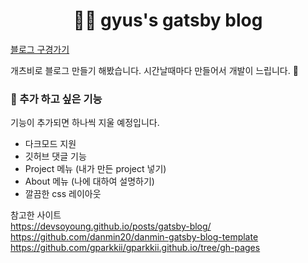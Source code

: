 <h1 align="center">
 👋🏻 gyus's gatsby blog
</h1>

<a href="https://gyus-blog.netlify.app/"> 블로그 구경가기 </a>

개츠비로 블로그 만들기 해봤습니다.
시간날때마다 만들어서 개발이 느립니다. 🤣

### 🤔 추가 하고 싶은 기능
기능이 추가되면 하나씩 지울 예정입니다.
- 다크모드 지원
- 깃허브 댓글 기능
- Project 메뉴 (내가 만든 project 넣기)
- About 메뉴 (나에 대하여 설명하기)
- 깔끔한 css 레이아웃
  
참고한 사이트
<br/>
https://devsoyoung.github.io/posts/gatsby-blog/
<br/>
https://github.com/danmin20/danmin-gatsby-blog-template
<br/>
https://github.com/gparkkii/gparkkii.github.io/tree/gh-pages

